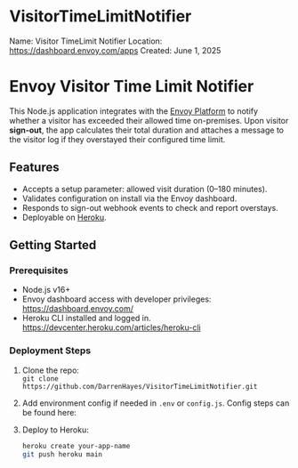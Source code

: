 # VisitorTimeLimitNotifier
Name: Visitor TimeLimit Notifier
Location:  https://dashboard.envoy.com/apps
Created:  June 1, 2025

# Envoy Visitor Time Limit Notifier

This Node.js application integrates with the [Envoy Platform](https://envoy.com/developers) to notify whether a visitor has exceeded their allowed time on-premises. Upon visitor **sign-out**, the app calculates their total duration and attaches a message to the visitor log if they overstayed their configured time limit.

## Features

- Accepts a setup parameter: allowed visit duration (0–180 minutes).
- Validates configuration on install via the Envoy dashboard.
- Responds to sign-out webhook events to check and report overstays.
- Deployable on [Heroku](https://www.heroku.com/).

## Getting Started

### Prerequisites

- Node.js v16+
- Envoy dashboard access with developer privileges:  https://dashboard.envoy.com/ 
- Heroku CLI installed and logged in.  https://devcenter.heroku.com/articles/heroku-cli 

### Deployment Steps

1. Clone the repo:  
   `git clone https://github.com/DarrenHayes/VisitorTimeLimitNotifier.git`

2. Add environment config if needed in `.env` or `config.js`.  Config steps can be found here: 

3. Deploy to Heroku:  
   ```bash
   heroku create your-app-name
   git push heroku main
